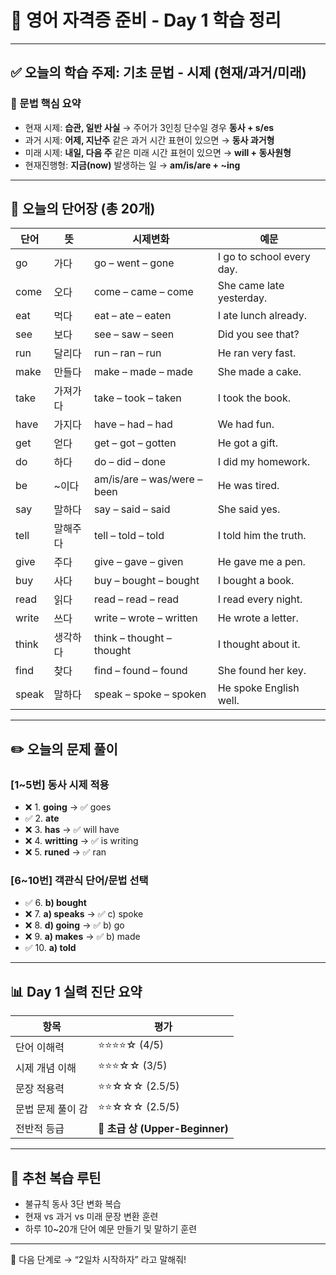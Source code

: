 
# 📘 영어 자격증 준비 - Day 1 학습 정리

---

## ✅ 오늘의 학습 주제: **기초 문법 - 시제 (현재/과거/미래)**

### 🔹 문법 핵심 요약
- 현재 시제: **습관, 일반 사실** → 주어가 3인칭 단수일 경우 **동사 + s/es**
- 과거 시제: **어제, 지난주** 같은 과거 시간 표현이 있으면 → **동사 과거형**
- 미래 시제: **내일, 다음 주** 같은 미래 시간 표현이 있으면 → **will + 동사원형**
- 현재진행형: **지금(now)** 발생하는 일 → **am/is/are + ~ing**

---

## 🧠 오늘의 단어장 (총 20개)

| 단어 | 뜻 | 시제변화 | 예문 |
|------|-----|----------|------|
| go | 가다 | go – went – gone | I go to school every day. |
| come | 오다 | come – came – come | She came late yesterday. |
| eat | 먹다 | eat – ate – eaten | I ate lunch already. |
| see | 보다 | see – saw – seen | Did you see that? |
| run | 달리다 | run – ran – run | He ran very fast. |
| make | 만들다 | make – made – made | She made a cake. |
| take | 가져가다 | take – took – taken | I took the book. |
| have | 가지다 | have – had – had | We had fun. |
| get | 얻다 | get – got – gotten | He got a gift. |
| do | 하다 | do – did – done | I did my homework. |
| be | ~이다 | am/is/are – was/were – been | He was tired. |
| say | 말하다 | say – said – said | She said yes. |
| tell | 말해주다 | tell – told – told | I told him the truth. |
| give | 주다 | give – gave – given | He gave me a pen. |
| buy | 사다 | buy – bought – bought | I bought a book. |
| read | 읽다 | read – read – read | I read every night. |
| write | 쓰다 | write – wrote – written | He wrote a letter. |
| think | 생각하다 | think – thought – thought | I thought about it. |
| find | 찾다 | find – found – found | She found her key. |
| speak | 말하다 | speak – spoke – spoken | He spoke English well. |

---

## ✏️ 오늘의 문제 풀이

### [1~5번] 동사 시제 적용
- ❌ 1. **going** → ✅ goes
- ✅ 2. **ate**
- ❌ 3. **has** → ✅ will have
- ❌ 4. **writting** → ✅ is writing
- ❌ 5. **runed** → ✅ ran

### [6~10번] 객관식 단어/문법 선택
- ✅ 6. **b) bought**
- ❌ 7. **a) speaks** → ✅ c) spoke
- ❌ 8. **d) going** → ✅ b) go
- ❌ 9. **a) makes** → ✅ b) made
- ✅ 10. **a) told**

---

## 📊 Day 1 실력 진단 요약

| 항목 | 평가 |
|------|------|
| 단어 이해력 | ⭐⭐⭐⭐☆ (4/5) |
| 시제 개념 이해 | ⭐⭐⭐☆☆ (3/5) |
| 문장 적용력 | ⭐⭐☆☆☆ (2.5/5) |
| 문법 문제 풀이 감 | ⭐⭐☆☆☆ (2.5/5) |
| 전반적 등급 | 🔵 **초급 상 (Upper-Beginner)** |

---

## 🔄 추천 복습 루틴
- 불규칙 동사 3단 변화 복습
- 현재 vs 과거 vs 미래 문장 변환 훈련
- 하루 10~20개 단어 예문 만들기 및 말하기 훈련

---

📆 다음 단계로 → “2일차 시작하자” 라고 말해줘!
